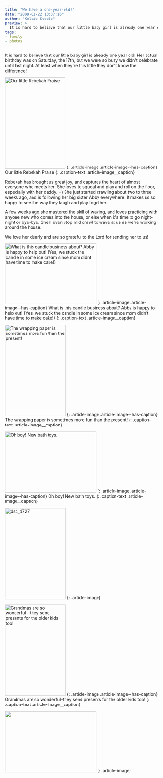 ```yaml
---
title: "We have a one-year-old!"
date: "2009-01-22 13:37:16"
author: "Kelsie Steele"
preview: >
  It is hard to believe that our little baby girl is already one year old! Her actual birthday was on Saturday, the 17th, but we were so busy we didn't celebrate until last night. At least when they're this little they don't know the difference!
tags:
- family
- photos
---
```


It is hard to believe that our little baby girl is already one year old! Her actual birthday was on Saturday, the 17th, but we were so busy we didn't celebrate until last night. At least when they're this little they don't know the difference!

<a href="//d21yo20tm8bmc2.cloudfront.net/2009/01/dsc_4483.jpg"><img class="size-medium wp-image-320" title="dsc_4483" src="//d21yo20tm8bmc2.cloudfront.net/2009/01/dsc_4483-199x300.jpg" alt="Our little Rebekah Praise" width="199" height="300" /></a>
{: .article-image .article-image--has-caption}
Our little Rebekah Praise
{: .caption-text .article-image__caption}

Rebekah has brought us great joy, and captures the heart of almost everyone who meets her. She loves to squeal and play and roll on the floor, especially with her daddy. =) She just started crawling about two to three weeks ago, and is following her big sister Abby everywhere. It makes us so happy to see the way they laugh and play together.

A few weeks ago she mastered the skill of waving, and loves practicing with anyone new who comes into the house, or else when it's time to go night-night or bye-bye. She'll even stop mid crawl to wave at us as we're working around the house.

We love her dearly and are so grateful to the Lord for sending her to us!

<a href="//d21yo20tm8bmc2.cloudfront.net/2009/01/dsc_4699.jpg"><img class="size-medium wp-image-323" title="dsc_4699" src="//d21yo20tm8bmc2.cloudfront.net/2009/01/dsc_4699-300x199.jpg" alt="What is this candle business about? Abby is happy to help out! (Yes, we stuck the candle in some ice cream since mom didnt have time to make cake!)" width="300" height="199" /></a>
{: .article-image .article-image--has-caption}
What is this candle business about? Abby is happy to help out! (Yes, we stuck the candle in some ice cream since mom didn't have time to make cake!)
{: .caption-text .article-image__caption}

<a href="//d21yo20tm8bmc2.cloudfront.net/2009/01/dsc_4708.jpg"><img class="size-medium wp-image-324" title="dsc_4708" src="//d21yo20tm8bmc2.cloudfront.net/2009/01/dsc_4708-200x300.jpg" alt="The wrapping paper is sometimes more fun than the present!" width="200" height="300" /></a>
{: .article-image .article-image--has-caption}
The wrapping paper is sometimes more fun than the present!
{: .caption-text .article-image__caption}

<a href="//d21yo20tm8bmc2.cloudfront.net/2009/01/dsc_4722.jpg"><img class="size-medium wp-image-326" title="dsc_4722" src="//d21yo20tm8bmc2.cloudfront.net/2009/01/dsc_4722-300x200.jpg" alt="Oh boy! New bath toys." width="300" height="200" /></a>
{: .article-image .article-image--has-caption}
Oh boy! New bath toys.
{: .caption-text .article-image__caption}

<a href="//d21yo20tm8bmc2.cloudfront.net/2009/01/dsc_4727.jpg"><img class="size-medium wp-image-327" title="dsc_4727" src="//d21yo20tm8bmc2.cloudfront.net/2009/01/dsc_4727-200x300.jpg" alt="dsc_4727" width="200" height="300" /></a>
{: .article-image}

<a href="//d21yo20tm8bmc2.cloudfront.net/2009/01/dsc_4731.jpg"><img class="size-medium wp-image-330" title="dsc_4731" src="//d21yo20tm8bmc2.cloudfront.net/2009/01/dsc_4731-200x300.jpg" alt="Grandmas are so wonderful--they send presents for the older kids too!" width="200" height="300" /></a>
{: .article-image .article-image--has-caption}
Grandmas are so wonderful–they send presents for the older kids too!
{: .caption-text .article-image__caption}

<a href="//d21yo20tm8bmc2.cloudfront.net/2009/01/dsc_4737.jpg"><img class="size-medium wp-image-331" title="dsc_4737" src="//d21yo20tm8bmc2.cloudfront.net/2009/01/dsc_4737-300x200.jpg" alt=" " width="300" height="200" /></a>
{: .article-image}
